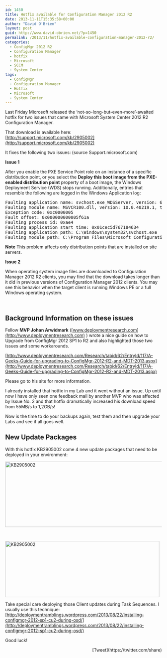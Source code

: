 ```yaml
---
id: 1450
title: Hotfix available for Configuration Manager 2012 R2
date: 2013-11-11T15:35:58+00:00
author: "David O'Brien"
layout: post
guid: http://www.david-obrien.net/?p=1450
permalink: /2013/11/hotfix-available-configuration-manager-2012-r2/
categories:
  - ConfigMgr 2012 R2
  - Configuration Manager
  - hotfix
  - Microsoft
  - SCCM
  - System Center
tags:
  - ConfigMgr
  - Configuration Manager
  - Hotfix
  - Microsoft
  - System Center
---
```

Last Friday Microsoft released the ‘not-so-long-but-even-more’-awaited hotfix for two issues that came with Microsoft System Center 2012 R2 Configuration Manager.

That download is available here: [http://support.microsoft.com/kb/2905002](http://support.microsoft.com/kb/2905002)

It fixes the following two issues: (source Support.microsoft.com)

**Issue 1**

After you enable the PXE Service Point role on an instance of a specific distribution point, or you select the **Deploy this boot image from the PXE-enabled distribution point** property of a boot image, the Windows Deployment Service (WDS) stops running. Additionally, entries that resemble the following are logged in the Windows Application log:

<pre>Faulting application name: svchost.exe_WDSServer, version: 6.3.9600.16384, time stamp: 0x5215dfe3
Faulting module name: MSVCR100.dll, version: 10.0.40219.1, time stamp: 0x4d5f034a
Exception code: 0xc0000005
Fault offset: 0x000000000005f61a
Faulting process id: 0xae4
Faulting application start time: 0x01cec5d767184634
Faulting application path: C:\Windows\system32\svchost.exe
Faulting module path: C:\Program Files\Microsoft Configuration Manager\bin\x64\MSVCR100.dll</pre>

**Note** This problem affects only distribution points that are installed on site servers.

**Issue 2**

When operating system image files are downloaded to Configuration Manager 2012 R2 clients, you may find that the download takes longer than it did in previous versions of Configuration Manager 2012 clients. You may see this behavior when the target client is running Windows PE or a full Windows operating system.

&nbsp;

## Background Information on these issues

Fellow **MVP Johan Arwidmark** ([www.deploymentresearch.com](http://www.deploymentresearch.com) ) wrote a nice guide on how to Upgrade from ConfigMgr 2012 SP1 to R2 and also highlighted those two issues and some workarounds.

[http://www.deploymentresearch.com/Research/tabid/62/EntryId/117/A-Geeks-Guide-for-upgrading-to-ConfigMgr-2012-R2-and-MDT-2013.aspx](http://www.deploymentresearch.com/Research/tabid/62/EntryId/117/A-Geeks-Guide-for-upgrading-to-ConfigMgr-2012-R2-and-MDT-2013.aspx)

Please go to his site for more information.

I already installed that hotfix in my Lab and it went without an issue. Up until now I have only seen one feedback mail by another MVP who was affected by Issue No. 2 and that hotfix dramatically increased his download speed from 55MB/s to 1,2GB/s!

Now is the time to do your backups again, test them and then upgrade your Labs and see if all goes well.

## New Update Packages

With this hotfix KB2905002 come 4 new update packages that need to be deployed in your environment:

[<img class="img-responsive aligncenter size-full wp-image-1458" alt="KB2905002" src="http://www.david-obrien.net/wp-content/uploads/2013/11/updates_console.jpg" width="905" height="210" srcset="/media/2013/11/updates_console-250x58.jpg 250w, /media/2013/11/updates_console.jpg 905w" sizes="(max-width: 905px) 100vw, 905px" />](http://www.david-obrien.net/wp-content/uploads/2013/11/updates_console.jpg)

&nbsp;

[<img class="img-responsive aligncenter size-full wp-image-1459" alt="KB2905002" src="http://www.david-obrien.net/wp-content/uploads/2013/11/updates_filesystem.jpg" width="496" height="180" />](http://www.david-obrien.net/wp-content/uploads/2013/11/updates_filesystem.jpg)

Take special care deploying those Client updates during Task Sequences. I usually use this technique: [http://deploymentramblings.wordpress.com/2013/08/22/installing-configmgr-2012-sp1-cu2-during-osd/](http://deploymentramblings.wordpress.com/2013/08/22/installing-configmgr-2012-sp1-cu2-during-osd/)

Good luck! 

<div style="float: right; margin-left: 10px;">
  [Tweet](https://twitter.com/share)
</div>

